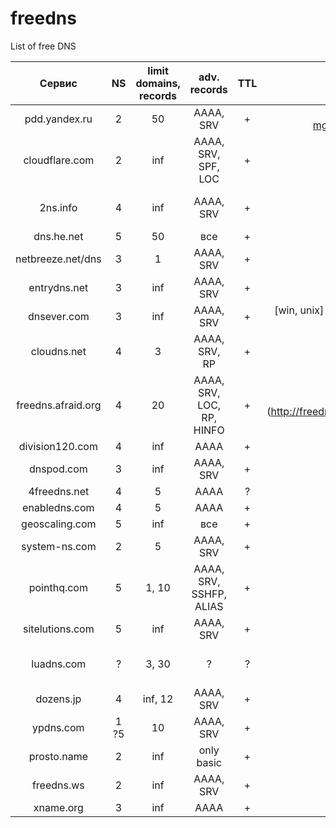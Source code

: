 freedns
=======

List of free DNS

| Сервис          | NS | limit domains, records | adv. records | TTL | way DDNS | comment                                                                                                                                            |
| :----------------: | :-: | :-----: | :---------------------: | :-: | :------: | :------------------------------------------------------------------------------------------------------------------------------------------------: |
| pdd.yandex.ru      | 2   | 50      | AAAA, SRV 	               | + | [api] (http://wanderer-mg.livejournal.com/300105.html) | Есть API                                                                                             |
| cloudflare.com     | 2   | inf     | AAAA, SRV, SPF, LOC       | + |          |                                                                                                                                                    |
| 2ns.info           | 4   | inf     | AAAA, SRV 	               | + |          | Есть экспорт. Показывает регистратора, дату регистрации домена, дату окончания регистрации, тИЦ                                                    |
| dns.he.net         | 5   | 50      | все                       | + | api      | NS доступны по IPv6.                                                                                                                               |
| netbreeze.net/dns  | 3   | 1       | AAAA, SRV                 | + |          | Есть API                                                                                                                                           |
| entrydns.net       | 3   | inf     | AAAA, SRV                 | + | free 3-rd level domain | REST-api                                                                                                                             |
| dnsever.com        | 3   | inf     | AAAA, SRV                 | + | [win, unix] (https://www.dnsever.com/index.html?selected_menu=aboutddns) |                                                                                    |
| cloudns.net        | 4   | 3       | AAAA, SRV, RP             | + |          | Есть API. NS доступны по IPv6, импорт/экспорт в BIND9 и TinyDNS-формате                                                                            |
| freedns.afraid.org | 4   | 20      | AAAA, SRV, LOC, RP, HINFO | + | [win, unix] (http://freedns.afraid.org/scripts/freedns.clients.php) | NS доступны по IPv6, free = [public] (http://habrahabr.ru/post/200986/#comment_6944678) |
| division120.com    | 4   | inf     | AAAA                      | + |          |                                                                                                                                                    |
| dnspod.com         | 3   | inf     | AAAA, SRV                 | + |          | Есть API                                                                                                                                           |
| 4freedns.net       | 4   | 5       | АААА                      | ? |          |                                                                                                                                                    |
| enabledns.com      | 4   | 5       | AAAA                      | + |          |                                                                                                                                                    |
| geoscaling.com     | 5   | inf     | все                       | + |          | Импорт BIND9                                                                                                                                       |
| system-ns.com      | 2   | 5       | AAAA, SRV                 | + |          | Импорт BIND9 и через AXFR. Имеются всякие социалочки и Android-клиент                                                                              |
| pointhq.com        | 5   | 1, 10   | AAAA, SRV, SSHFP, ALIAS   | + |          | Импорт BIND9. Рисует красивые графики, считает статистику                                                                                          |
| sitelutions.com    | 5   | inf     | AAAA, SRV                 | + |          |                                                                                                                                                    | 	
| luadns.com         | ?   | 3, 30   | ?                         | ? |          | бесплатно до 50k запросов в месяц. Управление записями через git(!) и конфигурация на lua(!!). Поддержка Amazon Route 53                           |
| dozens.jp          | 4   | inf, 12 | AAAA, SRV                 | + |          | Есть API. Большая часть интерфейса на японском                                                                                                     |
| ypdns.com          | 1 ?5 | 10     | AAAA, SRV                 | + |          | Полуживой-полумертвый сервис, а когда-то был хорошим. NS-серверов-то 5, но работает только 1                                                       |
| prosto.name        | 2   | inf     | only basic                | + |          |                                                                                                                                                    |
| freedns.ws         | 2   | inf     | AAAA, SRV                 | + |          | Публичные домены                                                                                                                                   |
| xname.org          | 3   | inf     | AAAA                      | + |          |                                                                                                                                                    |
